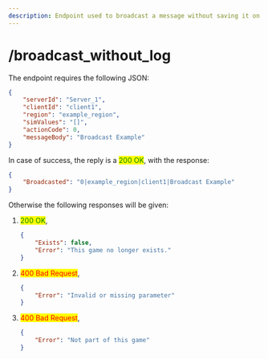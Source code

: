 ```yaml
---
description: Endpoint used to broadcast a message without saving it on the log table
---
```


# /broadcast\_without\_log

The endpoint requires the following JSON:

```json
{
    "serverId": "Server_1",
    "clientId": "client1",
    "region": "example_region",
    "simValues": "[]",
    "actionCode": 0,
    "messageBody": "Broadcast Example"
}
```

In case of success, the reply is a <mark style="color:green;">200 OK</mark>, with the response:

```json
{
    "Broadcasted": "0|example_region|client1|Broadcast Example"
}
```

Otherwise the following responses will be given:

1.  <mark style="color:green;">200 OK</mark>,

    ```json
    {
        "Exists": false,
        "Error": "This game no longer exists."
    }
    ```
2.  &#x20;<mark style="color:red;">400 Bad Request</mark>,

    ```json
    {
        "Error": "Invalid or missing parameter"
    }
    ```
3.  <mark style="color:red;">400 Bad Request</mark>, &#x20;

    ```json
    {
        "Error": "Not part of this game"
    }
    ```
